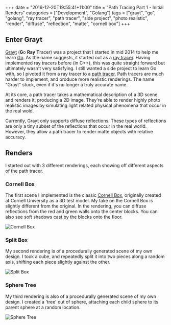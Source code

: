 +++
date = "2016-12-20T19:55:41+11:00"
title = "Path Tracing Part 1 - Initial Renders"
categories = ["Development", "Golang"]
tags = ["grayt", "go", "golang", "ray tracer", "path tracer", "side project",
"photo realistic", "render", "diffuse", "reflection", "matte", "cornell box"]
+++

## Enter Grayt

[Grayt](https://github.com/peterstace/grayt) (**G**o **Ray** **T**racer) was a
project that I started in mid 2014 to help me learn [Go](https://golang.org).
As the name suggests, it started out as a [ray
tracer](https://en.wikipedia.org/wiki/Ray_tracing_(graphics)). Having
implemented ray tracers before (in C++), this was quite straight forward but
ultimately wasn't very satisfying.  I still wanted a side project to learn Go
with, so I pivoted it from a ray tracer to a [path
tracer](https://en.wikipedia.org/wiki/Path_tracing).  Path tracers are much
harder to implement, and produce more realistic renderings. The name "Grayt"
stuck, even if it's no longer a truly accurate name.

At its core, a path tracer takes a mathematical description of a 3D scene and
renders it, producing a 2D image. They're able to render highly photo realistic
images by simulating light related physical phenomena that occur in the real
wold.

Currently, Grayt only supports diffuse reflections. These types of reflections
are only a tiny subset of the reflections that occur in the real world.
However, they allow a path tracer to render matte objects with relative
accuracy.

## Renders

I started out with 3 different renderings, each showing off different aspects
of the path tracer.

### Cornell Box

The first scene I implemented is the classic [Cornell
Box](https://en.wikipedia.org/wiki/Cornell_box), originally created at Cornell
University as a 3D test model. My take on the Cornell Box is slightly different
from the original. In the rendering, you can diffuse reflections from the red
and green walls onto the center blocks. You can also see soft shadows cast by
the blocks onto the floor.

![Cornell Box](/static/images/cornell_box.png)

### Split Box

My second rendering is of a procedurally generated scene of my own design. I
took a cube, and repeatedly split it into two pieces along a random axis,
shifting each piece slightly against the other.

![Split Box](/static/images/split_box.png)

### Sphere Tree

My third rendering is also of a procedurally generated scene of my own design.
I created a 'tree' out of sphere, attaching each child sphere to its parent
sphere at a random location.

![Sphere Tree](/static/images/sphere_tree.png)
